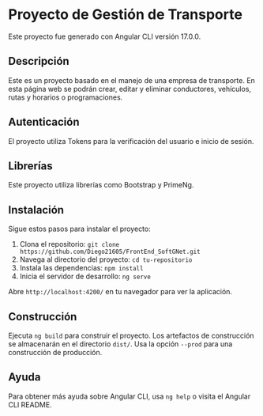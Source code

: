 # Proyecto de Gestión de Transporte

Este proyecto fue generado con Angular CLI versión 17.0.0.

## Descripción

Este es un proyecto basado en el manejo de una empresa de transporte. En esta página web se podrán crear, editar y eliminar conductores, vehículos, rutas y horarios o programaciones.

## Autenticación

El proyecto utiliza Tokens para la verificación del usuario e inicio de sesión.

## Librerías

Este proyecto utiliza librerías como Bootstrap y PrimeNg.

## Instalación

Sigue estos pasos para instalar el proyecto:

1. Clona el repositorio: `git clone https://github.com/Diego21605/FrontEnd_SoftGNet.git`
2. Navega al directorio del proyecto: `cd tu-repositorio`
3. Instala las dependencias: `npm install`
4. Inicia el servidor de desarrollo: `ng serve`

Abre `http://localhost:4200/` en tu navegador para ver la aplicación.

## Construcción

Ejecuta `ng build` para construir el proyecto. Los artefactos de construcción se almacenarán en el directorio `dist/`. Usa la opción `--prod` para una construcción de producción.

## Ayuda

Para obtener más ayuda sobre Angular CLI, usa `ng help` o visita el Angular CLI README.
